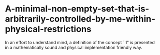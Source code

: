 # A-minimal-non-empty-set-that-is-arbitrarily-controlled-by-me-within-physical-restrictions
In an effort to understand mind, a definition of the concept ``I" is presented in a mathematically sound and physical implementation friendly way.
